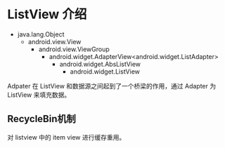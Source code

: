 # ListView 介绍

* java.lang.Object
	* android.view.View
		* android.view.ViewGroup
			* android.widget.AdapterView<android.widget.ListAdapter>
				* android.widget.AbsListView
					* android.widget.ListView


Adpater 在 ListView 和数据源之间起到了一个桥梁的作用，通过 Adapter 为 ListView 来填充数据。

## RecycleBin机制

对 listview 中的 item view 进行缓存重用。